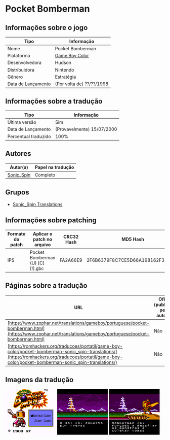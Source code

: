 # Pocket Bomberman

## Informações sobre o jogo

| Tipo | Informação |
| ----------- | ----------- |
| Nome | Pocket Bomberman |
| Plataforma | [Game Boy Color](../) |
| Desenvolvedora | Hudson |
| Distribuidora | Nintendo |
| Gênero | Estratégia |
| Data de Lançamento | (Por volta de) ??/??/1998 |

## Informações sobre a tradução

| Tipo | Informação |
| ----------- | ----------- |
| Última versão | Sim |
| Data de Lançamento | (Provavelmente) 15/07/2000 |
| Percentual traduzido | 100% |

## Autores

| Autor(a) | Papel na tradução |
| ----------- | ----------- |
| [Sonic\_Spin](../../../autores/sonic_spin/) | Completo |

## Grupos

* [Sonic\_Spin Translations](../../../grupos/sonic_spin-translations/)

## Informações sobre patching

| Formato do patch | Aplicar o patch no arquivo | CRC32 Hash | MD5 Hash |
| ----------- | ----------- | ----------- | ----------- |
| IPS | Pocket Bomberman \(U\) \[C\]\[\!\]\.gbc | FA2A66E9 | 2F6B6379F8C7CE5D66A198162F345EAA |

## Páginas sobre a tradução

| URL | Oficial (publicado pelos autores) | Possuí link de download |
| ----------- | ----------- | ----------- |
| [https://www.zophar.net/translations/gameboy/portuguese/pocket-bomberman.html](https://www.zophar.net/translations/gameboy/portuguese/pocket-bomberman.html) | Não | Sim |
| [https://romhackers.org/traducoes/portatil/game-boy-color/pocket-bomberman-sonic_spin-translations/](https://romhackers.org/traducoes/portatil/game-boy-color/pocket-bomberman-sonic_spin-translations/) | Não | Não |

## Imagens da tradução

![Imagem de exemplo da tradução 1](1.png)
![Imagem de exemplo da tradução 2](2.png)
![Imagem de exemplo da tradução 3](3.png)